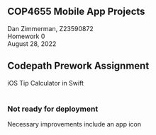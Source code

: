 ## COP4655 Mobile App Projects
Dan Zimmerman, Z23590872<br>
Homework 0<br>
August 28, 2022<br>

## Codepath Prework Assignment

iOS Tip Calculator in Swift<br><br>

### Not ready for deployment

Necessary improvements include an app icon
